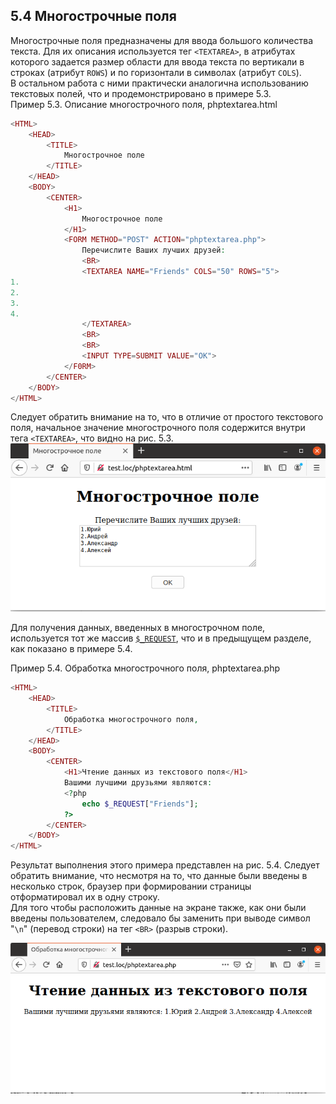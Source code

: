 ## 5.4 Многострочные поля
Многострочные поля предназначены для ввода большого количества текста. Для их описания используется тег `<TEХTAREA>`, в атрибутах которого задается размер области для ввода текста по вертикали в строках (атрибут `ROWS`) и по горизонтали в символах (атрибут `COLS`).  
В остальном работа с ними практически
аналогична использованию текстовых полей, что и продемонстрировано в примере 5.3.  
Пример 5.3. Описание многострочного поля, phptextarea.html
```php
<HTML>
    <HEAD>
        <TITLE>
            Многострочнoе полe
        </TITLE>
    </HEAD>
    <BODY>
        <CENTER>
            <H1>
                Многострочнoе полe
            </H1>
            <FORM METHOD="POST" ACTION="phptextarea.php">
                Перечислите Ваших лучших друзей:
                <BR>
                <TEXTAREA NAME="Friends" COLS="50" ROWS="5">
1.
2.
3.
4.
                </TEXTAREA>
                <BR>
                <BR>               
                <INPUT TYPE=SUBMIT VALUE="OK">
            </F0RM>
        </CENTER>
    </BODY>
</HTML>
```
Следует обратить внимание на то, что в отличие от простого текстового поля, начальное значение многострочного поля содержится внутри тега `<TEXTAREA>`, что видно на рис. 5.3.
![Многострочное поле](images/mnogostrochnoe-pole.png)  

Для получения данных, введенных в многострочном поле, используется тот же массив [`$_REQUEST`](https://www.php.net/manual/ru/reserved.variables.request), что и в предыщущем разделе, как показано в примере 5.4.  

Пример 5.4. Обработка многострочного поля, phptextarea.php
```php
<HTML>
    <HEAD>
        <TITLE>
            Обработка многострочного поля,
        </TITLE>
    </HEAD>
    <BODY>
        <CENTER>
            <H1>Чтение данных из текстового поля</H1>
            Вашими лучшими друзьями являются:
            <?php
                echo $_REQUEST["Friends"];
            ?>
        </CENTER>
    </BODY>
</HTML>
```
Результат выполнения этого примера представлен на рис. 5.4. Следует обратить внимание, что несмотря на то, что данные были введены в несколько строк, браузер при формировании страницы отформатировал их в одну строку.  
Для того чтобы расположить данные на экране также, как они были введены пользователем, следовало бы заменить при выводе символ "`\n`" (перевод строки) на тег `<BR>` (разрыв строки).  

![Многострочные поля](images/mnogostrochnye-polya.png)
